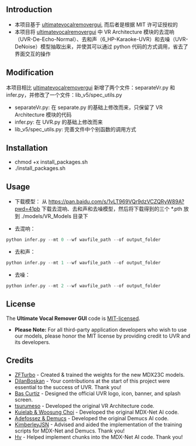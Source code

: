 ## Introduction
- 本项目基于 [ultimatevocalremovergui](https://github.com/Anjok07/ultimatevocalremovergui), 而后者是根据 MIT 许可证授权的
- 本项目将 [ultimatevocalremovergui](https://github.com/Anjok07/ultimatevocalremovergui) 中 VR Architecture 模块的去混响（UVR-De-Echo-Normal）、去和声（6_HP-Karaoke-UVR）和去噪（UVR-DeNoise）模型抽取出来，并使其可以通过 python 代码的方式调用，省去了界面交互的操作
   
## Modification
本项目相比 [ultimatevocalremovergui](https://github.com/Anjok07/ultimatevocalremovergui) 新增了两个文件：separateVr\.py 和 infer\.py，并修改了一个文件：lib_v5/spec_utils.py
- separateVr\.py: 在 separate\.py 的基础上修改而来，只保留了 VR Architecture 模块的代码
- infer\.py: 在 UVR\.py 的基础上修改而来
- lib_v5/spec_utils.py: 完善文件中个别函数的调用方式

## Installation
- chmod +x install_packages.sh
- ./install_packages.sh

## Usage
- 下载模型：
    从 https://pan.baidu.com/s/1vLT969VQr9dzVCZQRyW89A?pwd=41pb 下载去混响、去和声和去噪模型，然后将下载得到的三个 *.pth 放到 ./models/VR_Models 目录下

- 去混响：
```python
python infer.py --mt 0 --wf wavfile_path --of output_folder
```

- 去和声：
```python
python infer.py --mt 1 --wf wavfile_path --of output_folder
```

- 去噪：
```python
python infer.py --mt 2 --wf wavfile_path --of output_folder
```

## License
The **Ultimate Vocal Remover GUI** code is [MIT-licensed](https://github.com/Anjok07/ultimatevocalremovergui/blob/master/LICENSE).

- **Please Note:** For all third-party application developers who wish to use our models, please honor the MIT license by providing credit to UVR and its developers.

## Credits
- [ZFTurbo](https://github.com/ZFTurbo) - Created & trained the weights for the new MDX23C models. 
- [DilanBoskan](https://github.com/DilanBoskan) - Your contributions at the start of this project were essential to the success of UVR. Thank you!
- [Bas Curtiz](https://www.youtube.com/user/bascurtiz) - Designed the official UVR logo, icon, banner, and splash screen.
- [tsurumeso](https://github.com/tsurumeso) - Developed the original VR Architecture code. 
- [Kuielab & Woosung Choi](https://github.com/kuielab) - Developed the original MDX-Net AI code. 
- [Adefossez & Demucs](https://github.com/facebookresearch/demucs) - Developed the original Demucs AI code. 
- [KimberleyJSN](https://github.com/KimberleyJensen) - Advised and aided the implementation of the training scripts for MDX-Net and Demucs. Thank you!
- [Hv](https://github.com/NaJeongMo/Colab-for-MDX_B) - Helped implement chunks into the MDX-Net AI code. Thank you!